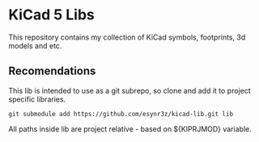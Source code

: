 # KiCad 5 Libs

This repository contains my collection of KiCad symbols, footprints, 3d models and etc.

## Recomendations

This lib is intended to use as a git subrepo, so clone and add it to project specific libraries.

```
git submodule add https://github.com/esynr3z/kicad-lib.git lib
```

All paths inside lib are project relative - based on ${KIPRJMOD} variable.
